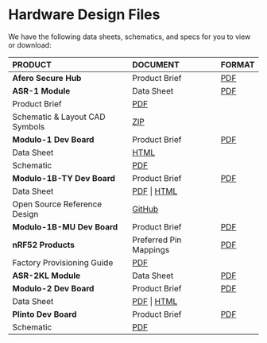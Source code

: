 # Hardware Design Files

We have the following data sheets, schematics, and specs for you to view or download:

| PRODUCT                        | DOCUMENT                                                     | FORMAT                                                       |
| :----------------------------- | :----------------------------------------------------------- | :----------------------------------------------------------- |
| **Afero Secure Hub**           | Product Brief                                                | [PDF](https://developer.afero.io/static/custom/files/HubProductBrief.pdf) |
| **ASR-1 Module**               | Data Sheet                                                   | [PDF](https://developer.afero.io/static/custom/files/ASR-1-Datasheet.pdf) |
| Product Brief                  | [PDF](https://developer.afero.io/static/custom/files/ASR-1ProductBrief.pdf) |                                                              |
| Schematic & Layout CAD Symbols | [ZIP](https://developer.afero.io/static/custom/files/Afero-ASR-1-SymbolsAndFootprints.zip) |                                                              |
| **Modulo-1 Dev Board**         | Product Brief                                                | [PDF](https://developer.afero.io/static/custom/files/Modulo-1ProductBrief.pdf) |
| Data Sheet                     | [HTML](https://developer.afero.io/Modulo1DataSheet)          |                                                              |
| Schematic                      | [PDF](https://developer.afero.io/static/custom/files/Modulo1Schematic.pdf) |                                                              |
| **Modulo-1B-TY Dev Board**     | Product Brief                                                | [PDF](https://developer.afero.io/static/custom/files/Modulo-1B-TY-ProductBrief.pdf) |
| Data Sheet                     | [PDF](https://developer.afero.io/static/custom/files/Modulo-1B-TYDataSheet.pdf) \| [HTML](https://developer.afero.io/Modulo1BTYDataSheet) |                                                              |
| Open Source Reference Design   | [GitHub](https://github.com/aferodeveloper/Modulo-1B-TY)     |                                                              |
| **Modulo-1B-MU Dev Board**     | Product Brief                                                | [PDF](https://developer.afero.io/static/custom/files/Modulo-1B-MU-ProductBrief.pdf) |
| **nRF52 Products**             | Preferred Pin Mappings                                       | [PDF](https://developer.afero.io/static/custom/files/nRF52-PreferredPinMappings.pdf) |
| Factory Provisioning Guide     | [PDF](https://developer.afero.io/static/custom/files/TechNote-nRF52-FactoryProvisioning.pdf) |                                                              |
| **ASR-2KL Module**             | Data Sheet                                                   | [PDF](https://developer.afero.io/static/custom/files/ASR-2KLDataSheet-14Feb19.pdf) |
| **Modulo-2 Dev Board**         | Product Brief                                                | [PDF](https://developer.afero.io/static/custom/files/Modulo-2ProductBrief.pdf) |
| Data Sheet                     | [PDF](https://developer.afero.io/static/custom/files/Modulo-2DataSheet.pdf) \| [HTML](https://developer.afero.io/Modulo2DataSheet) |                                                              |
| **Plinto Dev Board**           | Product Brief                                                | [PDF](https://developer.afero.io/static/custom/files/PlintoProductBrief.pdf) |
| Schematic                      | [PDF](https://developer.afero.io/static/custom/files/PlintoSchematic.pdf) |                                                              |
